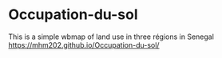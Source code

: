 # Occupation-du-sol
This is a simple wbmap of land use in three régions in Senegal
https://mhm202.github.io/Occupation-du-sol/
